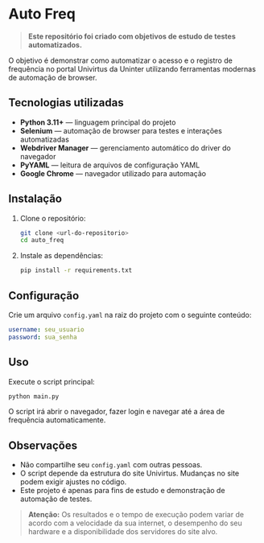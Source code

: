 
# Auto Freq

> **Este repositório foi criado com objetivos de estudo de testes automatizados.**

O objetivo é demonstrar como automatizar o acesso e o registro de frequência no portal Univirtus da Uninter utilizando ferramentas modernas de automação de browser.



## Tecnologias utilizadas
- **Python 3.11+** — linguagem principal do projeto
- **Selenium** — automação de browser para testes e interações automatizadas
- **Webdriver Manager** — gerenciamento automático do driver do navegador
- **PyYAML** — leitura de arquivos de configuração YAML
- **Google Chrome** — navegador utilizado para automação


## Instalação
1. Clone o repositório:
   ```sh
   git clone <url-do-repositorio>
   cd auto_freq
   ```
2. Instale as dependências:
   ```sh
   pip install -r requirements.txt
   ```


## Configuração
Crie um arquivo `config.yaml` na raiz do projeto com o seguinte conteúdo:
```yaml
username: seu_usuario
password: sua_senha
```


## Uso
Execute o script principal:
```sh
python main.py
```

O script irá abrir o navegador, fazer login e navegar até a área de frequência automaticamente.


## Observações
- Não compartilhe seu `config.yaml` com outras pessoas.
- O script depende da estrutura do site Univirtus. Mudanças no site podem exigir ajustes no código.
- Este projeto é apenas para fins de estudo e demonstração de automação de testes.

> **Atenção:** Os resultados e o tempo de execução podem variar de acordo com a velocidade da sua internet, o desempenho do seu hardware e a disponibilidade dos servidores do site alvo.